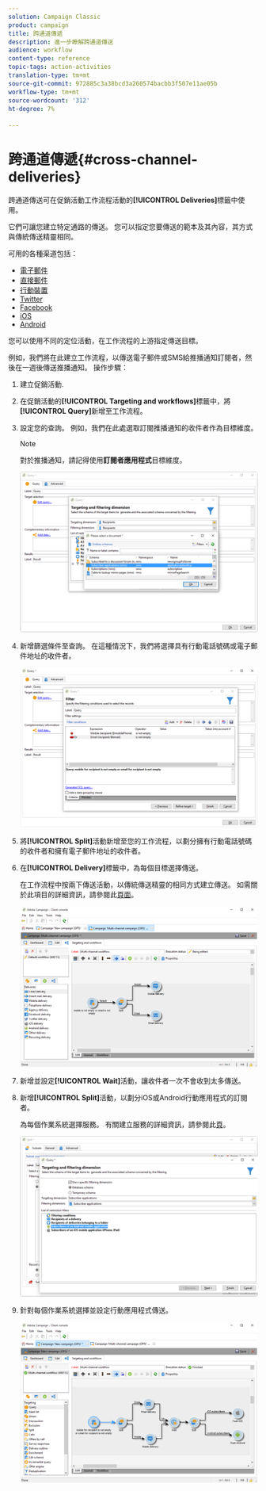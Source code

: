 ```yaml
---
solution: Campaign Classic
product: campaign
title: 跨通道傳遞
description: 進一步瞭解跨通道傳送
audience: workflow
content-type: reference
topic-tags: action-activities
translation-type: tm+mt
source-git-commit: 972885c3a38bcd3a260574bacbb3f507e11ae05b
workflow-type: tm+mt
source-wordcount: '312'
ht-degree: 7%

---
```



# 跨通道傳遞{#cross-channel-deliveries}

跨通道傳送可在促銷活動工作流程活動的&#x200B;**[!UICONTROL Deliveries]**&#x200B;標籤中使用。

它們可讓您建立特定通路的傳送。 您可以指定您要傳送的範本及其內容，其方式與傳統傳送精靈相同。

可用的各種渠道包括：

* [電子郵件](../../delivery/using/about-email-channel.md)
* [直接郵件](../../delivery/using/about-direct-mail-channel.md)
* [行動裝置](../../delivery/using/sms-channel.md)
* [Twitter](../../social/using/publishing-on-twitter.md)
* [Facebook](../../social/using/publishing-on-facebook.md)
* [iOS](../../delivery/using/creating-notifications.md#sending-notifications-on-ios)
* [Android](../../delivery/using/creating-notifications.md#sending-notifications-on-android)

您可以使用不同的定位活動，在工作流程的上游指定傳送目標。

例如，我們將在此建立工作流程，以傳送電子郵件或SMS給推播通知訂閱者，然後在一週後傳送推播通知。 操作步驟：

1. 建立促銷活動.
1. 在促銷活動的&#x200B;**[!UICONTROL Targeting and workflows]**&#x200B;標籤中，將&#x200B;**[!UICONTROL Query]**&#x200B;新增至工作流程。
1. 設定您的查詢。 例如，我們在此處選取訂閱推播通知的收件者作為目標維度。

   >[!NOTE]
   >
   >對於推播通知，請記得使用&#x200B;**訂閱者應用程式**&#x200B;目標維度。

   ![](assets/cross_channel_delivery_1.png)

1. 新增篩選條件至查詢。 在這種情況下，我們將選擇具有行動電話號碼或電子郵件地址的收件者。

   ![](assets/cross_channel_delivery_2.png)

1. 將&#x200B;**[!UICONTROL Split]**&#x200B;活動新增至您的工作流程，以劃分擁有行動電話號碼的收件者和擁有電子郵件地址的收件者。
1. 在&#x200B;**[!UICONTROL Delivery]**&#x200B;標籤中，為每個目標選擇傳送。

   在工作流程中按兩下傳送活動，以傳統傳送精靈的相同方式建立傳送。 如需關於此項目的詳細資訊，請參閱此[頁面](../../delivery/using/about-email-channel.md)。

   ![](assets/cross_channel_delivery_3.png)

1. 新增並設定&#x200B;**[!UICONTROL Wait]**&#x200B;活動，讓收件者一次不會收到太多傳送。
1. 新增&#x200B;**[!UICONTROL Split]**&#x200B;活動，以劃分iOS或Android行動應用程式的訂閱者。

   為每個作業系統選擇服務。 有關建立服務的詳細資訊，請參閱此[頁](../../delivery/using/configuring-the-mobile-application.md)。

   ![](assets/cross_channel_delivery_4.png)

1. 針對每個作業系統選擇並設定行動應用程式傳送。

   ![](assets/cross_channel_delivery_5.png)
